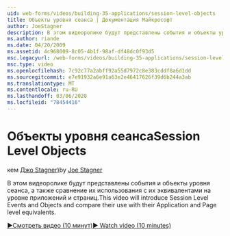 ```yaml
---
uid: web-forms/videos/building-35-applications/session-level-objects
title: Объекты уровня сеанса | Документация Майкрософт
author: JoeStagner
description: В этом видеоролике будут представлены события и объекты уровня сеанса, а также сравнение их использования с их эквивалентами на уровне приложений и страниц.
ms.author: riande
ms.date: 04/20/2009
ms.assetid: 4c968009-8c05-4b1f-98af-df48dc0f93d5
msc.legacyurl: /web-forms/videos/building-35-applications/session-level-objects
msc.type: video
ms.openlocfilehash: 7c92c77a2abff92a55d7972c8e383cddf8a6d1dd
ms.sourcegitcommit: e7e91932a6e91a63e2e46417626f39d6b244a3ab
ms.translationtype: MT
ms.contentlocale: ru-RU
ms.lasthandoff: 03/06/2020
ms.locfileid: "78454416"
---
```

# <a name="session-level-objects"></a><span data-ttu-id="10eee-103">Объекты уровня сеанса</span><span class="sxs-lookup"><span data-stu-id="10eee-103">Session Level Objects</span></span>

<span data-ttu-id="10eee-104">кем [Джо Stagner)](https://github.com/JoeStagner)</span><span class="sxs-lookup"><span data-stu-id="10eee-104">by [Joe Stagner](https://github.com/JoeStagner)</span></span>

<span data-ttu-id="10eee-105">В этом видеоролике будут представлены события и объекты уровня сеанса, а также сравнение их использования с их эквивалентами на уровне приложений и страниц.</span><span class="sxs-lookup"><span data-stu-id="10eee-105">This video will introduce Session Level Events and Objects and compare their use with their Application and Page level equivalents.</span></span>

[<span data-ttu-id="10eee-106">&#9654;Смотреть видео (10 минут)</span><span class="sxs-lookup"><span data-stu-id="10eee-106">&#9654; Watch video (10 minutes)</span></span>](https://channel9.msdn.com/Blogs/ASP-NET-Site-Videos/session-level-objects)
